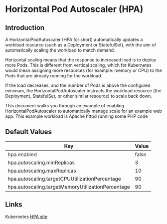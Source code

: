 # Horizontal Pod Autoscaler (HPA)

## Introduction
A HorizontalPodAutoscaler (HPA for short) automatically updates a workload resource (such as a Deployment or StatefulSet), with the aim of automatically scaling the workload to match demand.

Horizontal scaling means that the response to increased load is to deploy more Pods. This is different from vertical scaling, which for Kubernetes would mean assigning more resources (for example: memory or CPU) to the Pods that are already running for the workload.

If the load decreases, and the number of Pods is above the configured minimum, the HorizontalPodAutoscaler instructs the workload resource (the Deployment, StatefulSet, or other similar resource) to scale back down.

This document walks you through an example of enabling HorizontalPodAutoscaler to automatically manage scale for an example web app. This example workload is Apache httpd running some PHP code

## Default Values

|Key|Value|
|-|-|
|hpa.enabled|false|
|hpa.autoscaling.minReplicas|3|
|hpa.autoscaling.maxReplicas|10|
|hpa.autoscaling.targetCPUUtilizationPercentage|90|
|hpa.autoscaling.targetMemoryUtilizationPercentage|90|

## Links
Kubernetes [HPA site](https://kubernetes.io/docs/tasks/run-application/horizontal-pod-autoscale-walkthrough/)
